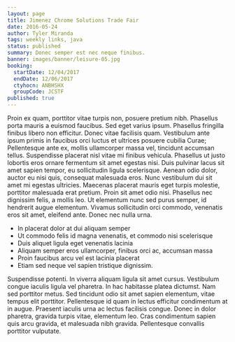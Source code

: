 ```yaml
---
layout: page
title: Jimenez Chrome Solutions Trade Fair
date: 2016-05-24
author: Tyler Miranda
tags: weekly links, java
status: published
summary: Donec semper est nec neque finibus.
banner: images/banner/leisure-05.jpg
booking:
  startDate: 12/04/2017
  endDate: 12/06/2017
  ctyhocn: ANBHSHX
  groupCode: JCSTF
published: true
---
```

Proin ex quam, porttitor vitae turpis non, posuere pretium nibh. Phasellus porta mauris a euismod faucibus. Sed eget varius ipsum. Phasellus fringilla finibus libero non efficitur. Donec vitae facilisis quam. Vestibulum ante ipsum primis in faucibus orci luctus et ultrices posuere cubilia Curae; Pellentesque ante ex, mollis ullamcorper massa vel, tincidunt accumsan tellus. Suspendisse placerat nisl vitae mi finibus vehicula. Phasellus ut justo lobortis eros ornare fermentum sit amet egestas nisi. Duis pulvinar lacus sit amet sapien tempor, eu sollicitudin ligula scelerisque. Aenean odio dolor, auctor eu nisi quis, consequat malesuada eros.
Nunc vestibulum dui sit amet mi egestas ultricies. Maecenas placerat mauris eget turpis molestie, porttitor malesuada erat pretium. Proin sit amet odio nisi. Phasellus nec dignissim felis, a mollis leo. Ut elementum nunc sed purus semper, id hendrerit augue elementum. Vivamus sollicitudin orci commodo, venenatis eros sit amet, eleifend ante. Donec nec nulla urna.

* In placerat dolor at dui aliquam semper
* Ut commodo felis id magna venenatis, et commodo nisi scelerisque
* Duis aliquet ligula eget venenatis lacinia
* Aliquam semper eros ullamcorper, finibus orci ac, accumsan massa
* Proin faucibus arcu vel est lacinia placerat
* Etiam sed neque vel sapien tristique dignissim.

Suspendisse potenti. In viverra aliquam ligula sit amet cursus. Vestibulum congue iaculis ligula vel pharetra. In hac habitasse platea dictumst. Nam sed porttitor metus. Sed tincidunt odio sit amet sapien elementum, vitae tempus elit porttitor. Pellentesque id quam in lectus efficitur condimentum at in augue. Praesent iaculis urna ac lectus facilisis congue. Donec in dolor pharetra, gravida turpis vitae, elementum leo. Cras condimentum sapien quis arcu gravida, et malesuada nibh gravida. Pellentesque convallis porttitor vulputate.
